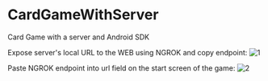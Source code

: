 # CardGameWithServer
Card Game with a server and Android SDK 

Expose server's local URL to the WEB using NGROK and copy endpoint:
![1](https://github.com/user-attachments/assets/8957e45d-bee3-41d6-9758-aa4feeb3d18a)

Paste NGROK endpoint into url field on the start screen of the game:
![2](https://github.com/user-attachments/assets/6e381c26-67c5-440b-9d11-a58112109343)
